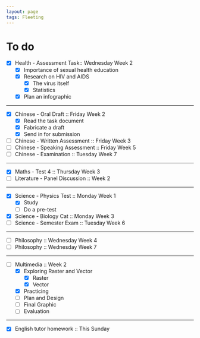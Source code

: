 ```yaml
---
layout: page
tags: Fleeting 
---
```


# To do

- [x] Health - Assessment Task:: Wednesday Week 2
	- [x] Importance of sexual health education
	- [x] Research on HIV and AIDS
		- [x] The virus itself
		- [x] Statistics
	- [x] Plan an infographic

---

- [x] Chinese - Oral Draft :: Friday Week 2
	- [x] Read the task document
	- [x] Fabricate a draft
	- [x] Send in for submission
- [ ] Chinese - Written Assessment :: Friday Week 3
- [ ] Chinese - Speaking Assessment :: Friday Week 5
- [ ] Chinese - Examination :: Tuesday Week 7

---

- [x] Maths - Test 4 :: Thursday Week 3
- [ ] Literature - Panel Discussion :: Week 2

---

- [x] Science - Physics Test :: Monday Week 1
	- [x] Study
	- [ ] Do a pre-test
- [x] Science - Biology Cat :: Monday Week 3
- [ ] Science - Semester Exam :: Tuesday Week 6

---

- [ ] Philosophy :: Wednesday Week 4
- [ ] Philosophy :: Wednesday Week 7

---

- [ ] Multimedia :: Week 2
	- [x] Exploring Raster and Vector
		- [x] Raster
		- [x] Vector
	- [x] Practicing
	- [ ] Plan and Design
	- [ ] Final Graphic
	- [ ] Evaluation

--- 

- [x] English tutor homework :: This Sunday